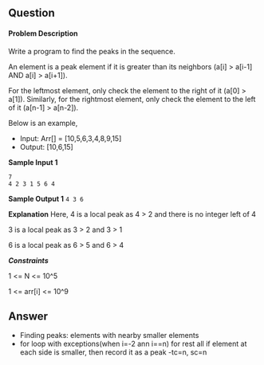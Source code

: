 ## Question

#### Problem Description

Write a program to find the peaks in the sequence.

An element is a peak element if it is greater than its neighbors (a[i] > a[i-1] AND a[i] > a[i+1]).

For the leftmost element, only check the element to the right of it (a[0] > a[1]). Similarly, for the rightmost element, only check the element to the left of it (a[n-1] > a[n-2]).

Below is an example,

- Input: Arr[] = [10,5,6,3,4,8,9,15]
- Output: [10,6,15]

**Sample Input 1**

```
7
4 2 3 1 5 6 4
```

**Sample Output 1**
`4 3 6`

**Explanation**
Here, 4 is a local peak as 4 > 2 and there is no integer left of 4

3 is a local peak as 3 > 2 and 3 > 1

6 is a local peak as 6 > 5 and 6 > 4

**_Constraints_**

1 <= N <= 10^5

1 <= arr[i] <= 10^9
## Answer
- Finding peaks: elements with nearby smaller elements
- for loop with exceptions(when i=-2 ann i==n)
for rest all if element at each side is smaller, then record it as a peak
-tc=n, sc=n
